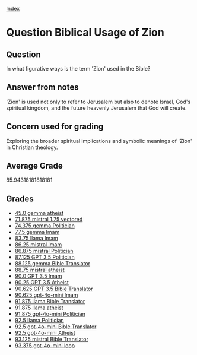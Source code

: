 
[Index](../../index.md)
# Question Biblical Usage of Zion
## Question
In what figurative ways is the term 'Zion' used in the Bible?

## Answer from notes
'Zion' is used not only to refer to Jerusalem but also to denote Israel, God's spiritual kingdom, and the future heavenly Jerusalem that God will create.

## Concern used for grading
Exploring the broader spiritual implications and symbolic meanings of 'Zion' in Christian theology.

## Average Grade
85.94318181818181

## Grades
 * [45.0 gemma atheist](../answers/gemma_atheist/Biblical_Usage_of_Zion.md)
 * [71.875 mistral 1.75 vectored](../answers/mistral_1.75_vectored/Biblical_Usage_of_Zion.md)
 * [74.375 gemma Politician](../answers/gemma_Politician/Biblical_Usage_of_Zion.md)
 * [77.5 gemma Imam](../answers/gemma_Imam/Biblical_Usage_of_Zion.md)
 * [83.75 llama Imam](../answers/llama_Imam/Biblical_Usage_of_Zion.md)
 * [86.25 mistral Imam](../answers/mistral_Imam/Biblical_Usage_of_Zion.md)
 * [86.875 mistral Politician](../answers/mistral_Politician/Biblical_Usage_of_Zion.md)
 * [87.125 GPT 3.5 Politician](../answers/GPT_3.5_Politician/Biblical_Usage_of_Zion.md)
 * [88.125 gemma Bible Translator](../answers/gemma_Bible_Translator/Biblical_Usage_of_Zion.md)
 * [88.75 mistral atheist](../answers/mistral_atheist/Biblical_Usage_of_Zion.md)
 * [90.0 GPT 3.5 Imam](../answers/GPT_3.5_Imam/Biblical_Usage_of_Zion.md)
 * [90.25 GPT 3.5 Atheist](../answers/GPT_3.5_Atheist/Biblical_Usage_of_Zion.md)
 * [90.625 GPT 3.5 Bible Translator](../answers/GPT_3.5_Bible_Translator/Biblical_Usage_of_Zion.md)
 * [90.625 gpt-4o-mini Imam](../answers/gpt-4o-mini_Imam/Biblical_Usage_of_Zion.md)
 * [91.875 llama Bible Translator](../answers/llama_Bible_Translator/Biblical_Usage_of_Zion.md)
 * [91.875 llama atheist](../answers/llama_atheist/Biblical_Usage_of_Zion.md)
 * [91.875 gpt-4o-mini Politician](../answers/gpt-4o-mini_Politician/Biblical_Usage_of_Zion.md)
 * [92.5 llama Politician](../answers/llama_Politician/Biblical_Usage_of_Zion.md)
 * [92.5 gpt-4o-mini Bible Translator](../answers/gpt-4o-mini_Bible_Translator/Biblical_Usage_of_Zion.md)
 * [92.5 gpt-4o-mini Atheist](../answers/gpt-4o-mini_Atheist/Biblical_Usage_of_Zion.md)
 * [93.125 mistral Bible Translator](../answers/mistral_Bible_Translator/Biblical_Usage_of_Zion.md)
 * [93.375 gpt-4o-mini loop](../answers/gpt-4o-mini_loop/Biblical_Usage_of_Zion.md)
